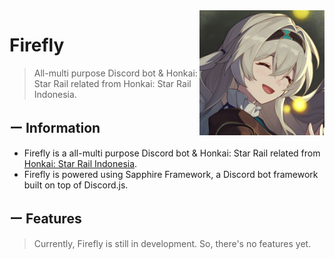 <img align="right" src="assets/Avatar.jpg" width=200>

# Firefly

> All-multi purpose Discord bot & Honkai: Star Rail related from Honkai: Star Rail Indonesia.

## ー Information

-   Firefly is a all-multi purpose Discord bot & Honkai: Star Rail related from [Honkai: Star Rail Indonesia](https://discord.gg/WCAGWq96vv).
-   Firefly is powered using Sapphire Framework, a Discord bot framework built on top of Discord.js.

## ー Features

> Currently, Firefly is still in development. So, there's no features yet.
